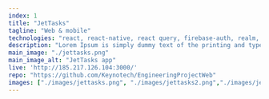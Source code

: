 ```yaml
---
index: 1
title: "JetTasks"
tagline: "Web & mobile"
technologies: "react, react-native, react query, firebase-auth, realm, redux, framer-motion"
description: "Lorem Ipsum is simply dummy text of the printing and typesetting industry. Lorem Ipsum has been the industry's standard dummy text ever since the 1500s, when an unknown printer took a galley of type and scrambled it to make a type specimen book. It has survived not only five centuries, but also the leap into e"
main_image: "./jettasks.png"
main_image_alt: "JetTasks app"
live: 'http://185.217.126.104:3000/'
repo: "https://github.com/Keynotech/EngineeringProjectWeb"
images: ["./images/jettasks.png", "./images/jettasks2.png","./images/jettasks3.png"]
---
```

